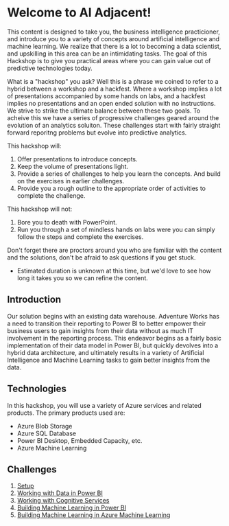 # Welcome to AI Adjacent!

This content is designed to take you, the business intelligence practicioner, and introduce you to a variety of concepts around artificial intelligence and machine learning.  We realize that there is a lot to becoming a data scientist, and upskilling in this area can be an intimidating tasks.  The goal of this Hackshop is to give you practical areas where you can gain value out of predictive technologies today.  

What is a "hackshop" you ask?  Well this is a phrase we coined to refer to a hybrid between a workshop and a hackfest.  Where a workshop implies a lot of presentations accompanied by some hands on labs, and a hackfest implies no presentations and an open ended solution with no instructions.  We strive to strike the ultimate balance between these two goals.  To acheive this we have a series of progressive challenges geared around the evolution of an analytics soluiton.  These challenges start with fairly straight forward reporitng problems but evolve into predictive analytics.

This hackshop will:
1. Offer presentations to introduce concepts.
1. Keep the volume of presentations light.
1. Provide a series of challenges to help you learn the concepts.  And build on the exercises in earlier challenges.
1. Provide you a rough outline to the appropriate order of activities to complete the challenge.

This hackshop will not:
1. Bore you to death with PowerPoint.
1. Run you through a set of mindless hands on labs were you can simply follow the steps and complete the exercises.

Don't forget there are proctors around you who are familiar with the content and the solutions, don't be afraid to ask questions if you get stuck.

- Estimated duration is unknown at this time, but we'd love to see how long it takes you so we can refine the content.

## **Introduction**

Our solution begins with an existing data warehouse.  Adventure Works has a need to transition their reporting to Power BI to better empower their business users to gain insights from their data without as much IT involvement in the reporting process. This endeavor begins as a fairly basic implementation of their data model in Power BI, but quickly devolves into a hybrid data architecture, and ultimately results in a variety of Artificial Intelligence and Machine Learning tasks to gain better insights from the data.  

## Technologies

In this hackshop, you will use a variety of Azure services and related products.  The primary products used are:
*   Azure Blob Storage
*   Azure SQL Database
*   Power BI Desktop, Embedded Capacity, etc.
*   Azure Machine Learning

## Challenges

1.  [Setup](Student/Guides/challenges/01-Setup.md)
1.  [Working with Data in Power BI](Student/Guides/challenges/02-Dataflows.md)
1.  [Working with Cognitive Services](Student/Guides/challenges/03-CognitiveServices.md)
1.  [Building Machine Learning in Power BI](Student/Guides/challenges/04-PowerBIAutoML)
1.  [Building Machine Learning in Azure Machine Learning](Student/Guides/challenges/05-AzureML)